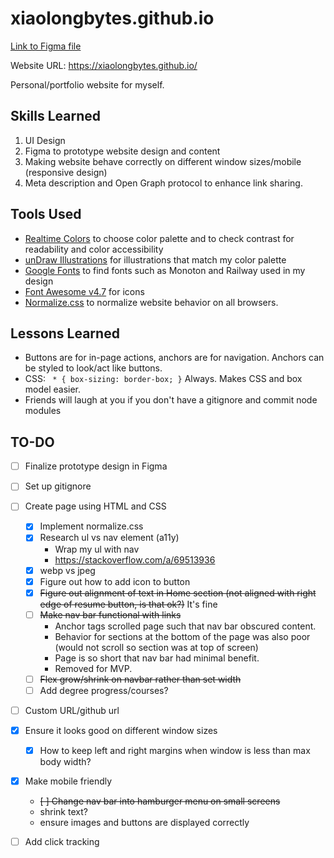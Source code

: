 # xiaolongbytes.github.io
[Link to Figma file](https://www.figma.com/file/zfkwEcGIBBs7vR97tzkndb/April's-Personal-Website?type=design&node-id=0%3A1&mode=design&t=CfYblM5eLAY2hOoo-1)

Website URL: https://xiaolongbytes.github.io/

Personal/portfolio website for myself.

## Skills Learned
1. UI Design
2. Figma to prototype website design and content
3. Making website behave correctly on different window sizes/mobile (responsive design)
4. Meta description and Open Graph protocol to enhance link sharing.

## Tools Used
- [Realtime Colors](https://realtimecolors.com/?colors=040201-FBEEEA-853619-f2c9ba-bc4d24) to choose color palette and to check contrast for readability and color accessibility
- [unDraw Illustrations](https://undraw.co/illustrations) for illustrations that match my color palette
- [Google Fonts](https://fonts.google.com/specimen/Monoton?query=monoton) to find fonts such as Monoton and Railway used in my design
- [Font Awesome v4.7](https://fontawesome.com/v4/icons/) for icons
- [Normalize.css](https://necolas.github.io/normalize.css/) to normalize website behavior on all browsers.

## Lessons Learned
- Buttons are for in-page actions, anchors are for navigation. Anchors can be styled to look/act like buttons.
- CSS:  ``` * {
    box-sizing: border-box;
}```
Always. Makes CSS and box model easier.
- Friends will laugh at you if you don't have a gitignore and commit node modules

## TO-DO
- [ ] Finalize prototype design in Figma
- [ ] Set up gitignore 
- [ ] Create page using HTML and CSS
    - [X] Implement normalize.css
    - [X] Research ul vs nav element (a11y)
        - Wrap my ul with nav
        - https://stackoverflow.com/a/69513936
    - [X] webp vs jpeg
    - [X] Figure out how to add icon to button
    - [X] ~~Figure out alignment of text in Home section (not aligned with right edge of resume button, is that ok?)~~ It's fine
    - [ ] ~~Make nav bar functional with links~~
        - Anchor tags scrolled page such that nav bar obscured content.
        - Behavior for sections at the bottom of the page was also poor (would not scroll so section was at top of screen)
        - Page is so short that nav bar had minimal benefit.
        - Removed for MVP.
    - [ ] ~~Flex grow/shrink on navbar rather than set width~~
    - [ ] Add degree progress/courses?
- [ ] Custom URL/github url
- [X] Ensure it looks good on different window sizes
    - [X] How to keep left and right margins when window is less than max body width?
- [X] Make mobile friendly
    - ~~[ ] Change nav bar into hamburger menu on small screens~~
    - shrink text?
    - ensure images and buttons are displayed correctly
- [ ] Add click tracking

